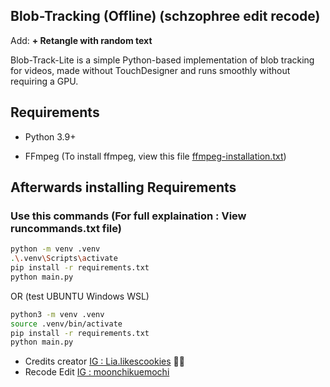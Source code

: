 ## Blob-Tracking (Offline) (schzophree edit recode)

Add:
**+ Retangle with random text**

Blob-Track-Lite is a simple Python-based implementation of blob tracking for videos, made without TouchDesigner and runs smoothly without requiring a GPU.

## Requirements

- Python 3.9+

- FFmpeg (To install ffmpeg, view this file [ffmpeg-installation.txt](https://github.com/XO-NOVA/Blob-Track-Lite/blob/main/ffmpeg-installation.txt))
   

## Afterwards installing Requirements

### Use this commands (For full explaination : View runcommands.txt file)

```bash
python -m venv .venv
.\.venv\Scripts\activate
pip install -r requirements.txt
python main.py
```
OR (test UBUNTU Windows WSL)
```bash
python3 -m venv .venv
source .venv/bin/activate
pip install -r requirements.txt
python main.py
```
- Credits creator [IG : Lia.likescookies](https://www.instagram.com/lia.likescookies) 👍🏻
- Recode Edit [IG : moonchikuemochi](https://www.instagram.com/moonchikuemochi)

